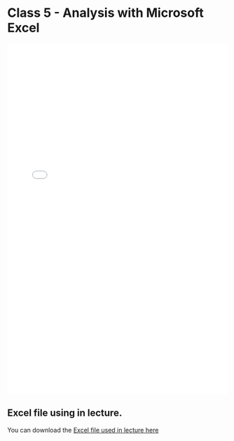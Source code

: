 # Class 5 - Analysis with Microsoft Excel

<iframe src="../data_530_excel_analysis_lecture5.pdf" width="100%" height="800px" frameBorder="0"> </iframe>

## Excel file using in lecture.

You can download the [Excel file used in lecture here](https://github.com/ubco-mds-2021/data_530/raw/main/sales.xlsx)